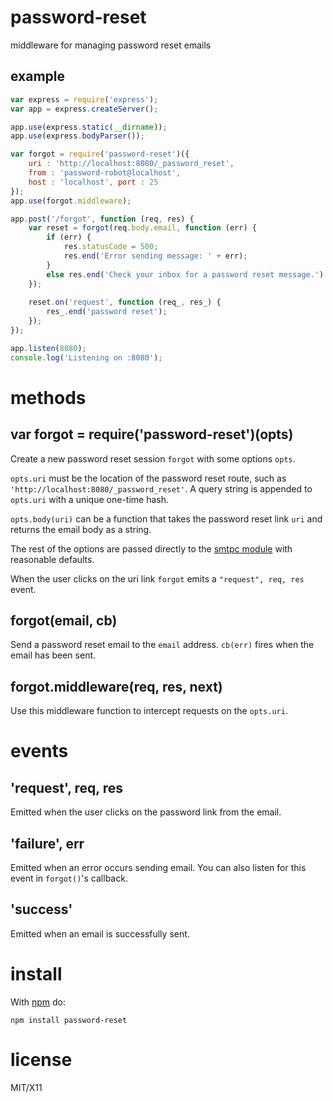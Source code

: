 password-reset
==============

middleware for managing password reset emails

example
-------

``` js
var express = require('express');
var app = express.createServer();

app.use(express.static(__dirname));
app.use(express.bodyParser());

var forgot = require('password-reset')({
    uri : 'http://localhost:8080/_password_reset',
    from : 'password-robot@localhost',
    host : 'localhost', port : 25
});
app.use(forgot.middleware);

app.post('/forgot', function (req, res) {
    var reset = forgot(req.body.email, function (err) {
        if (err) {
            res.statusCode = 500;
            res.end('Error sending message: ' + err);
        }
        else res.end('Check your inbox for a password reset message.')
    });
    
    reset.on('request', function (req_, res_) {
        res_.end('password reset');
    });
});

app.listen(8080);
console.log('Listening on :8080');
```

methods
=======

var forgot = require('password-reset')(opts)
--------------------------------------------

Create a new password reset session `forgot` with some options `opts`.

`opts.uri` must be the location of the password reset route, such as
`'http://localhost:8080/_password_reset'`. A query string is appended to
`opts.uri` with a unique one-time hash.

`opts.body(uri)` can be a function that takes the password reset link `uri` and
returns the email body as a string.

The rest of the options are passed directly to
the [smtpc module](https://github.com/dresende/node-smtp)
with reasonable defaults.

When the user clicks on the uri link `forgot` emits a `"request", req, res`
event.

forgot(email, cb)
-----------------

Send a password reset email to the `email` address.
`cb(err)` fires when the email has been sent.

forgot.middleware(req, res, next)
---------------------------------

Use this middleware function to intercept requests on the `opts.uri`.

events
======

'request', req, res
-------------------

Emitted when the user clicks on the password link from the email.

'failure', err
--------------

Emitted when an error occurs sending email. You can also listen for this event
in `forgot()`'s callback.

'success'
---------

Emitted when an email is successfully sent.

install
=======

With [npm](http://npmjs.org) do:

```
npm install password-reset
```

license
=======

MIT/X11
